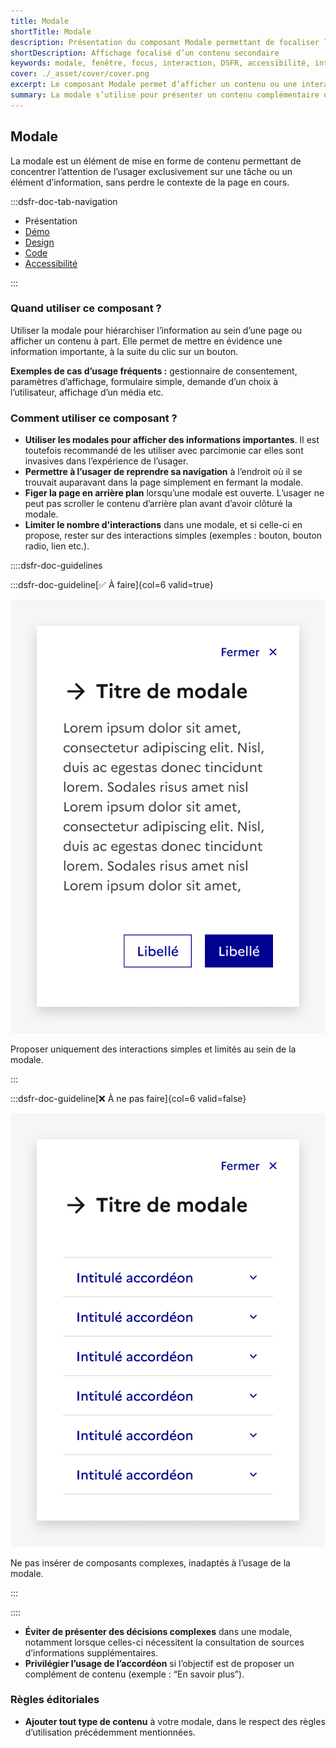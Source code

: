 ```yaml
---
title: Modale
shortTitle: Modale
description: Présentation du composant Modale permettant de focaliser l’attention de l’usager sur une tâche ou une information sans quitter la page.
shortDescription: Affichage focalisé d’un contenu secondaire
keywords: modale, fenêtre, focus, interaction, DSFR, accessibilité, interface, contenu secondaire
cover: ./_asset/cover/cover.png
excerpt: Le composant Modale permet d’afficher un contenu ou une interaction dans une fenêtre superposée à la page, bloquant le fond et recentrant l’attention de l’usager.
summary: La modale s’utilise pour présenter un contenu complémentaire ou une action simple sans sortir de la page en cours. Elle est conçue pour isoler une information importante tout en permettant de revenir au contexte initial en un clic. Non personnalisable, elle existe en plusieurs tailles, avec ou sans zone d’action, et respecte les standards d’accessibilité en figant l’arrière-plan lors de son affichage.
---
```


## Modale

La modale est un élément de mise en forme de contenu permettant de concentrer l’attention de l’usager exclusivement sur une tâche ou un élément d’information, sans perdre le contexte de la page en cours.

:::dsfr-doc-tab-navigation

- Présentation
- [Démo](./demo/index.md)
- [Design](./design/index.md)
- [Code](./code/index.md)
- [Accessibilité](./accessibility/index.md)

:::

### Quand utiliser ce composant ?

Utiliser la modale pour hiérarchiser l’information au sein d’une page ou afficher un contenu à part. Elle permet de mettre en évidence une information importante, à la suite du clic sur un bouton.

**Exemples de cas d’usage fréquents :** gestionnaire de consentement, paramètres d’affichage, formulaire simple, demande d’un choix à l’utilisateur, affichage d’un média etc.

### Comment utiliser ce composant ?

- **Utiliser les modales pour afficher des informations importantes**. Il est toutefois recommandé de les utiliser avec parcimonie car elles sont invasives dans l’expérience de l’usager.
- **Permettre à l’usager de reprendre sa navigation** à l’endroit où il se trouvait auparavant dans la page simplement en fermant la modale.
- **Figer la page en arrière plan** lorsqu’une modale est ouverte. L’usager ne peut pas scroller le contenu d’arrière plan avant d’avoir clôturé la modale.
- **Limiter le nombre d'interactions** dans une modale, et si celle-ci en propose, rester sur des interactions simples (exemples : bouton, bouton radio, lien etc.).

::::dsfr-doc-guidelines

:::dsfr-doc-guideline[✅ À faire]{col=6 valid=true}

![À faire](./_asset/use/do-1.png)

Proposer uniquement des interactions simples et limités au sein de la modale.

:::

:::dsfr-doc-guideline[❌ À ne pas faire]{col=6 valid=false}

![À ne pas faire](./_asset/use/dont-1.png)

Ne pas insérer de composants complexes, inadaptés à l’usage de la modale.

:::

::::

- **Éviter de présenter des décisions complexes** dans une modale, notamment lorsque celles-ci nécessitent la consultation de sources d’informations supplémentaires.
- **Privilégier l’usage de l’accordéon** si l’objectif est de proposer un complément de contenu (exemple : “En savoir plus”).

### Règles éditoriales

- **Ajouter tout type de contenu** à votre modale, dans le respect des règles d’utilisation précédemment mentionnées.
